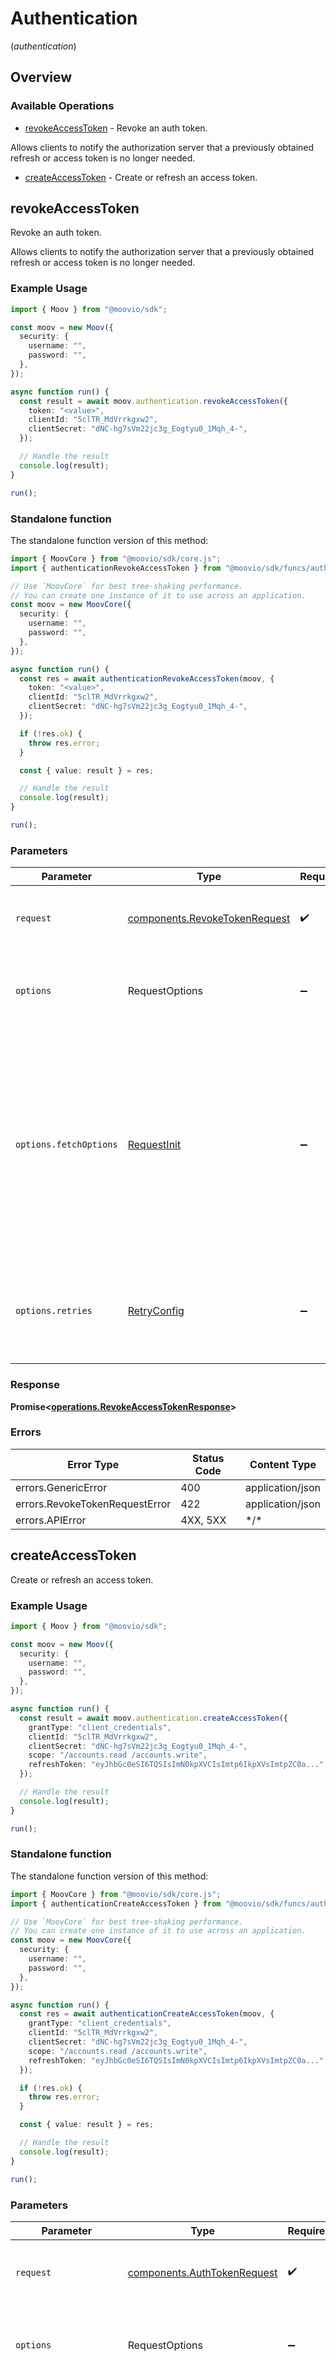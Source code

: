 # Authentication
(*authentication*)

## Overview

### Available Operations

* [revokeAccessToken](#revokeaccesstoken) - Revoke an auth token.

Allows clients to notify the authorization server that a previously obtained refresh or access token is no longer needed.
* [createAccessToken](#createaccesstoken) - Create or refresh an access token.

## revokeAccessToken

Revoke an auth token.

Allows clients to notify the authorization server that a previously obtained refresh or access token is no longer needed.

### Example Usage

```typescript
import { Moov } from "@moovio/sdk";

const moov = new Moov({
  security: {
    username: "",
    password: "",
  },
});

async function run() {
  const result = await moov.authentication.revokeAccessToken({
    token: "<value>",
    clientId: "5clTR_MdVrrkgxw2",
    clientSecret: "dNC-hg7sVm22jc3g_Eogtyu0_1Mqh_4-",
  });

  // Handle the result
  console.log(result);
}

run();
```

### Standalone function

The standalone function version of this method:

```typescript
import { MoovCore } from "@moovio/sdk/core.js";
import { authenticationRevokeAccessToken } from "@moovio/sdk/funcs/authenticationRevokeAccessToken.js";

// Use `MoovCore` for best tree-shaking performance.
// You can create one instance of it to use across an application.
const moov = new MoovCore({
  security: {
    username: "",
    password: "",
  },
});

async function run() {
  const res = await authenticationRevokeAccessToken(moov, {
    token: "<value>",
    clientId: "5clTR_MdVrrkgxw2",
    clientSecret: "dNC-hg7sVm22jc3g_Eogtyu0_1Mqh_4-",
  });

  if (!res.ok) {
    throw res.error;
  }

  const { value: result } = res;

  // Handle the result
  console.log(result);
}

run();
```

### Parameters

| Parameter                                                                                                                                                                      | Type                                                                                                                                                                           | Required                                                                                                                                                                       | Description                                                                                                                                                                    |
| ------------------------------------------------------------------------------------------------------------------------------------------------------------------------------ | ------------------------------------------------------------------------------------------------------------------------------------------------------------------------------ | ------------------------------------------------------------------------------------------------------------------------------------------------------------------------------ | ------------------------------------------------------------------------------------------------------------------------------------------------------------------------------ |
| `request`                                                                                                                                                                      | [components.RevokeTokenRequest](../../models/components/revoketokenrequest.md)                                                                                                 | :heavy_check_mark:                                                                                                                                                             | The request object to use for the request.                                                                                                                                     |
| `options`                                                                                                                                                                      | RequestOptions                                                                                                                                                                 | :heavy_minus_sign:                                                                                                                                                             | Used to set various options for making HTTP requests.                                                                                                                          |
| `options.fetchOptions`                                                                                                                                                         | [RequestInit](https://developer.mozilla.org/en-US/docs/Web/API/Request/Request#options)                                                                                        | :heavy_minus_sign:                                                                                                                                                             | Options that are passed to the underlying HTTP request. This can be used to inject extra headers for examples. All `Request` options, except `method` and `body`, are allowed. |
| `options.retries`                                                                                                                                                              | [RetryConfig](../../lib/utils/retryconfig.md)                                                                                                                                  | :heavy_minus_sign:                                                                                                                                                             | Enables retrying HTTP requests under certain failure conditions.                                                                                                               |

### Response

**Promise\<[operations.RevokeAccessTokenResponse](../../models/operations/revokeaccesstokenresponse.md)\>**

### Errors

| Error Type                     | Status Code                    | Content Type                   |
| ------------------------------ | ------------------------------ | ------------------------------ |
| errors.GenericError            | 400                            | application/json               |
| errors.RevokeTokenRequestError | 422                            | application/json               |
| errors.APIError                | 4XX, 5XX                       | \*/\*                          |

## createAccessToken

Create or refresh an access token.

### Example Usage

```typescript
import { Moov } from "@moovio/sdk";

const moov = new Moov({
  security: {
    username: "",
    password: "",
  },
});

async function run() {
  const result = await moov.authentication.createAccessToken({
    grantType: "client_credentials",
    clientId: "5clTR_MdVrrkgxw2",
    clientSecret: "dNC-hg7sVm22jc3g_Eogtyu0_1Mqh_4-",
    scope: "/accounts.read /accounts.write",
    refreshToken: "eyJhbGc0eSI6TQSIsImN0kpXVCIsImtp6IkpXVsImtpZC0a...",
  });

  // Handle the result
  console.log(result);
}

run();
```

### Standalone function

The standalone function version of this method:

```typescript
import { MoovCore } from "@moovio/sdk/core.js";
import { authenticationCreateAccessToken } from "@moovio/sdk/funcs/authenticationCreateAccessToken.js";

// Use `MoovCore` for best tree-shaking performance.
// You can create one instance of it to use across an application.
const moov = new MoovCore({
  security: {
    username: "",
    password: "",
  },
});

async function run() {
  const res = await authenticationCreateAccessToken(moov, {
    grantType: "client_credentials",
    clientId: "5clTR_MdVrrkgxw2",
    clientSecret: "dNC-hg7sVm22jc3g_Eogtyu0_1Mqh_4-",
    scope: "/accounts.read /accounts.write",
    refreshToken: "eyJhbGc0eSI6TQSIsImN0kpXVCIsImtp6IkpXVsImtpZC0a...",
  });

  if (!res.ok) {
    throw res.error;
  }

  const { value: result } = res;

  // Handle the result
  console.log(result);
}

run();
```

### Parameters

| Parameter                                                                                                                                                                      | Type                                                                                                                                                                           | Required                                                                                                                                                                       | Description                                                                                                                                                                    |
| ------------------------------------------------------------------------------------------------------------------------------------------------------------------------------ | ------------------------------------------------------------------------------------------------------------------------------------------------------------------------------ | ------------------------------------------------------------------------------------------------------------------------------------------------------------------------------ | ------------------------------------------------------------------------------------------------------------------------------------------------------------------------------ |
| `request`                                                                                                                                                                      | [components.AuthTokenRequest](../../models/components/authtokenrequest.md)                                                                                                     | :heavy_check_mark:                                                                                                                                                             | The request object to use for the request.                                                                                                                                     |
| `options`                                                                                                                                                                      | RequestOptions                                                                                                                                                                 | :heavy_minus_sign:                                                                                                                                                             | Used to set various options for making HTTP requests.                                                                                                                          |
| `options.fetchOptions`                                                                                                                                                         | [RequestInit](https://developer.mozilla.org/en-US/docs/Web/API/Request/Request#options)                                                                                        | :heavy_minus_sign:                                                                                                                                                             | Options that are passed to the underlying HTTP request. This can be used to inject extra headers for examples. All `Request` options, except `method` and `body`, are allowed. |
| `options.retries`                                                                                                                                                              | [RetryConfig](../../lib/utils/retryconfig.md)                                                                                                                                  | :heavy_minus_sign:                                                                                                                                                             | Enables retrying HTTP requests under certain failure conditions.                                                                                                               |

### Response

**Promise\<[operations.CreateAccessTokenResponse](../../models/operations/createaccesstokenresponse.md)\>**

### Errors

| Error Type                   | Status Code                  | Content Type                 |
| ---------------------------- | ---------------------------- | ---------------------------- |
| errors.GenericError          | 400                          | application/json             |
| errors.AuthTokenRequestError | 422                          | application/json             |
| errors.APIError              | 4XX, 5XX                     | \*/\*                        |